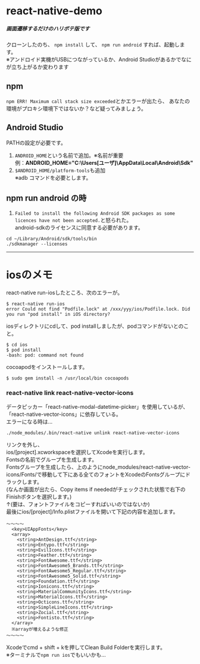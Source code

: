 # react-native-demo
##### 画面遷移するだけのハリボテ版です

クローンしたのち、  `npm install`  して、  `npm run android`  すれば、起動します。  
※アンドロイド実機がUSBにつながっているか、Android Studioがあるかでなにが立ち上がるか変わります

## npm
`npm ERR! Maximum call stack size exceeded`とかエラーが出たら、
あなたの環境がプロキシ環境下ではないか？など疑ってみましょう。

## Android Studio
PATHの設定が必要です。
1. `ANDROID_HOME`という名前で追加。※名前が重要  
例：**ANDROID_HOME="C:\Users\[ユーザ]\AppData\Local\Android\Sdk"**
1. `$ANDROID_HOME/platform-tools`も追加  
※adb コマンドを必要とします。

## npm run android の時
1. `Failed to install the following Android SDK packages as some licences have not been accepted.`と怒られた。  
android-sdkのライセンスに同意する必要があります。  

```
cd ~/Library/Android/sdk/tools/bin
./sdkmanager --licenses
``` 

---
# iosのメモ
react-native run-iosしたところ、次のエラーが。  
```
$ react-native run-ios
error Could not find "Podfile.lock" at /xxx/yyy/ios/Podfile.lock. Did you run "pod install" in iOS directory?
```
iosディレクトリにcdして、pod installしましたが、podコマンドがないとのこと。  
```
$ cd ios
$ pod install
-bash: pod: command not found
```
cocoapodをインストールします。  
```
$ sudo gem install -n /usr/local/bin cocoapods
```

### react-native link react-native-vector-icons
データピッカー「react-native-modal-datetime-picker」を使用しているが、「react-native-vector-icons」に依存している。  
エラーになる時は… 
```
./node_modules/.bin/react-native unlink react-native-vector-icons
```
リンクを外し、  
ios/[project].xcworkspaceを選択してXcodeを実行します。  
Fontsの名前でグループを生成します。  
Fontsグループを生成したら、上のようにnode_modules/react-native-vector-icons/Fonts/で移動して下にある全てのフォントをXcodeのFontsグループにドラックします。  
(なんか画面が出たら、Copy items if neededがチェックされた状態で右下のFinishボタンを選択します。)  
↑(要は、フォントファイルをコピーすればいいのではないか)  
最後にios/[project]/Info.plistファイルを開いて下記の内容を追加します。  
```
～～～～
  <key>UIAppFonts</key>
  <array>
    <string>AntDesign.ttf</string>
    <string>Entypo.ttf</string>
    <string>EvilIcons.ttf</string>
    <string>Feather.ttf</string>
    <string>FontAwesome.ttf</string>
    <string>FontAwesome5_Brands.ttf</string>
    <string>FontAwesome5_Regular.ttf</string>
    <string>FontAwesome5_Solid.ttf</string>
    <string>Foundation.ttf</string>
    <string>Ionicons.ttf</string>
    <string>MaterialCommunityIcons.ttf</string>
    <string>MaterialIcons.ttf</string>
    <string>Octicons.ttf</string>
    <string>SimpleLineIcons.ttf</string>
    <string>Zocial.ttf</string>
    <string>Fontisto.ttf</string>
  </array>
  ※arrayが増えるような修正  
～～～～
```
Xcodeでcmd + shift + kを押してClean Build Folderを実行します。  
※ターミナルで`npm run ios`でもいいかも…
